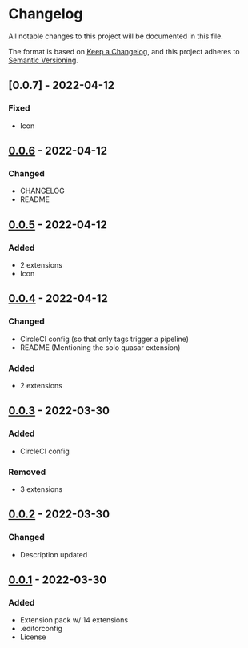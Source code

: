# Changelog

<!-- https://github.com/DavidAnson/markdownlint#rules--aliases-->
<!-- markdownlint-disable MD022 MD024 MD032 -->

All notable changes to this project will be documented in this file.

The format is based on [Keep a Changelog](https://keepachangelog.com/en/1.0.0/),
and this project adheres to [Semantic Versioning](https://semver.org/spec/v2.0.0.html).

<!--
## [Unreleased] - YYYY-MM-DD
### Added
### Changed
### Removed
### Fixed
-->

## [0.0.7] - 2022-04-12
### Fixed
- Icon

## [0.0.6] - 2022-04-12
### Changed
- CHANGELOG
- README

## [0.0.5] - 2022-04-12
### Added
- 2 extensions
- Icon

## [0.0.4] - 2022-04-12
### Changed
- CircleCI config (so that only tags trigger a pipeline)
- README (Mentioning the solo quasar extension)

### Added
- 2 extensions

## [0.0.3] - 2022-03-30
### Added
- CircleCI config

### Removed
- 3 extensions

## [0.0.2] - 2022-03-30
### Changed
- Description updated

## [0.0.1] - 2022-03-30
### Added
- Extension pack w/ 14 extensions
- .editorconfig
- License

<!-- [Unreleased]: https://github.com/NdagiStanley/vuejs-ext-pack/compare/v0.0.4...HEAD -->
[0.0.6]: https://github.com/NdagiStanley/vuejs-ext-pack/compare/v0.0.5...v0.0.6
[0.0.5]: https://github.com/NdagiStanley/vuejs-ext-pack/compare/v0.0.4...v0.0.5
[0.0.4]: https://github.com/NdagiStanley/vuejs-ext-pack/compare/v0.0.3...v0.0.4
[0.0.3]: https://github.com/NdagiStanley/vuejs-ext-pack/compare/v0.0.2...v0.0.3
[0.0.2]: https://github.com/NdagiStanley/vuejs-ext-pack/compare/v0.0.1...v0.0.2
[0.0.1]: https://github.com/NdagiStanley/vuejs-ext-pack/releases/tag/v0.0.1
